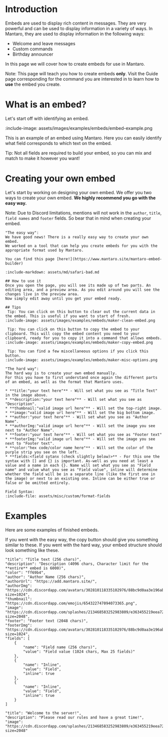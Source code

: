 # Introduction
Embeds are used to display rich content in messages. They are very powerful and can be used to display information in a variety of ways.
In Mantaro, they are used to display information in the following ways:
* Welcome and leave messages
* Custom commands
* Birthday announcer

In this page we will cover how to create embeds for use in Mantaro.

Note: This page will teach you how to create embeds **only**. Visit the Guide page corresponding for the command you are interested in to learn how to **use** the embed you create.

# What is an embed?
Let's start off with identifying an embed.

:include-image: assets/images/examples/embeds/embed-example.png

This is an example of an embed using Mantaro. Here you can easily identify what field corresponds to which text on the embed.

Tip: Not all fields are required to build your embed, so you can mix and match to make it however you want!

# Creating your own embed
Let's start by working on designing your own embed. We offer you two ways to create your own embed. **We highly recommend you go with the easy way.**

Note: Due to Discord limitations, mentions will not work in the `author`, `title`, `field names` and `footer` fields. So bear that in mind when creating your embed.

````tabs
"The easy way":
We have good news! There is a really easy way to create your own embed. 
We worked on a tool that can help you create embeds for you with the appropriate format used by Mantaro.

You can find this page [here!](https://www.mantaro.site/mantaro-embed-builder)

:include-markdown: assets/md/safari-bad.md

## How to use it
Once you open the page, you will see its made up of two parts. An editing area, and a preview area. As you edit around you will see the changes live in the preview area.
Now simply edit away until you get your embed ready.

## Tips
 Tip: You can click on this button to clear out the current data in the embed. This is useful if you want to start of fresh.
:include-image: assets/images/examples/embeds/maker-clean-embed.png

 Tip: You can click on this button to copy the embed to your clipboard. This will copy the embed content you need to your clipboard, ready for you to copy it into a command that allows embeds.
:include-image: assets/images/examples/embeds/maker-copy-embed.png

 Tip: You can find a few miscellaneous options if you click this button.
:include-image: assets/images/examples/embeds/maker-misc-options.png

"The hard way":
The hard way is to create your own embed manually.
For this you have to first understand once again the different parts of an embed, as well as the format that Mantaro uses.

* **title:"your text here"** - Will set what you see as "Title Text" in the image above.
* **description:"your text here"** - Will set what you see as "Description".
* **thumbnail:"valid image url here"** - Will set the top-right image.
* **image:"valid image url here"** - Will set the big bottom image.
* **author:"your text here"** - Will set what you see as "Author Name".
* **authorImg:"valid image url here"** - Will set the image you see next to "Author Name".
* **footer:"your text here"** - Will set what you see as "Footer text"
* **footerImg:"valid image url here"** - Will set the image you see next to "Footer text".
* **color:"hex code/color name here"** - Will set the color of the purple strip you see on the left.
* **fields:<field sytanx (check slightly below)>** - For this one the syntax with [] and {} is important. As-well as you need at least a value and a name in each {}. Name will set what you see as "Field name" and value what you see as "Field value", inline will determine whether the field will be in a separate line (like the first one in the image) or next to an existing one. Inline can be either true or false or be omitted entirely.

Field Syntax:
:include-file: assets/misc/custom/format-fields

````

# Examples
Here are some examples of finished embeds.

If you went with the easy way, the copy button should give you something similar to these. 
If you went with the hard way, your embed structure should look something like these.

``` {wrap: true}
"title": "Title text (256 chars)",
"description": "Description (4096 chars, Character limit for the **entire** embed is 6000)",
"color": "ff69b4",
"author": "Author Name (256 chars)",
"authorUrl": "https://add.mantaro.site/",
"authorImg": "https://cdn.discordapp.com/avatars/302810118335102976/88bc9d0aa3e196aba1fa4403956027ae.png?size=1024",
"thumbnail": "https://cdn.discordapp.com/emojis/654322747094073365.png",
"image": "https://cdn.discordapp.com/splashes/213468583252983809/e363455219eea72dd569a6d5d20db313.jpg?size=2048",
"footer": "Footer text (2048 chars)",
"footerImg": "https://cdn.discordapp.com/avatars/302810118335102976/88bc9d0aa3e196aba1fa4403956027ae.png?size=1024",
"fields": [
    {
        "name": "Field name (256 chars)",
        "value": "Field value (1024 chars, Max 25 fields)"
    },
    {
        "name": "Inline",
        "value": "Field",
        "inline": true
    },
    {
        "name": "Inline",
        "value": "Field",
        "inline": true
    }
]
```

```
"title": "Welcome to the server!",
"description": "Please read our rules and have a great time!",
"image": "https://cdn.discordapp.com/splashes/213468583252983809/e363455219eea72dd569a6d5d20db313.jpg?size=2048"
```